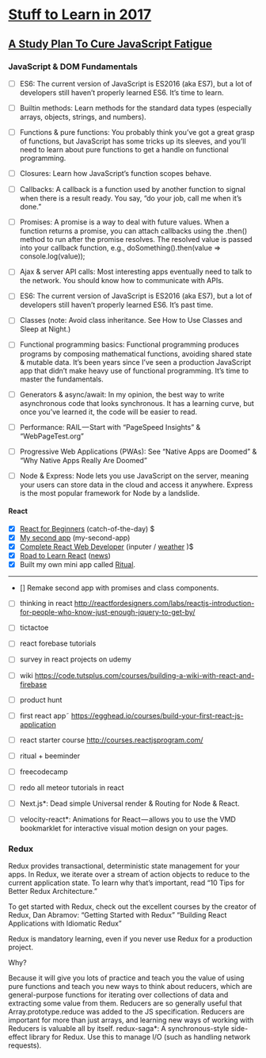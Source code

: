 # [Stuff to Learn in 2017](https://medium.com/javascript-scene/top-javascript-frameworks-topics-to-learn-in-2017-700a397b711#.ipb8zp7ri)

## [A Study Plan To Cure JavaScript Fatigue](https://medium.freecodecamp.com/a-study-plan-to-cure-javascript-fatigue-8ad3a54f2eb1#.tc0hfwd6g)

### JavaScript & DOM Fundamentals

- [ ] ES6: The current version of JavaScript is ES2016 (aka ES7), but a lot of developers still haven’t properly learned ES6. It’s time to learn.

- [ ] Builtin methods: Learn methods for the standard data types (especially arrays, objects, strings, and numbers).

- [ ] Functions & pure functions: You probably think you’ve got a great grasp of functions, but JavaScript has some tricks up its sleeves, and you’ll need to learn about pure functions to get a handle on functional programming.

- [ ] Closures: Learn how JavaScript’s function scopes behave.

- [ ] Callbacks: A callback is a function used by another function to signal when there is a result ready. You say, “do your job, call me when it’s done.”

- [ ] Promises: A promise is a way to deal with future values. When a function returns a promise, you can attach callbacks using the .then() method to run after the promise resolves. The resolved value is passed into your callback function, e.g., doSomething().then(value => console.log(value));

- [ ] Ajax & server API calls: Most interesting apps eventually need to talk to the network. You should know how to communicate with APIs.

- [ ] ES6: The current version of JavaScript is ES2016 (aka ES7), but a lot of developers still haven’t properly learned ES6. It’s past time.

- [ ] Classes (note: Avoid class inheritance. See How to Use Classes and Sleep at Night.)

- [ ] Functional programming basics: Functional programming produces programs by composing mathematical functions, avoiding shared state & mutable data. It’s been years since I’ve seen a production JavaScript app that didn’t make heavy use of functional programming. It’s time to master the fundamentals.

- [ ] Generators & async/await: In my opinion, the best way to write asynchronous code that looks synchronous. It has a learning curve, but once you’ve learned it, the code will be easier to read.

- [ ] Performance: RAIL — Start with “PageSpeed Insights” & “WebPageTest.org”

- [ ] Progressive Web Applications (PWAs): See “Native Apps are Doomed” & “Why Native Apps Really Are Doomed”

- [ ] Node & Express: Node lets you use JavaScript on the server, meaning your users can store data in the cloud and access it anywhere. Express is the most popular framework for Node by a landslide.

#### React

- [x]  [React for Beginners](https://reactforbeginners.com/) (catch-of-the-day) $
- [x]  [My second app](https://medium.com/learning-new-stuff/building-your-second-react-js-app-eb66924b3774#.erhc0lln7) (my-second-app)
- [x]  [Complete React Web Developer](https://www.udemy.com/the-complete-react-web-app-developer-course) (inputer / [weather](https://build-clyvqpeoje.now.sh) )$
- [x]  [Road to Learn React](http://www.robinwieruch.de/the-road-to-learn-react/) ([news](https://build-dpswyfvxij.now.sh))
- [x]  Built my own mini app called [Ritual](https://ritual.now.sh/).
---
- []  Remake second app with promises and class components.

- [ ]  thinking in react
http://reactfordesigners.com/labs/reactjs-introduction-for-people-who-know-just-enough-jquery-to-get-by/
- [ ]  tictactoe

- [ ]  react forebase tutorials
- [ ]  survey in react projects on udemy
- [ ]  wiki https://code.tutsplus.com/courses/building-a-wiki-with-react-and-firebase
- [ ]  product hunt
- [ ]  first react app˜ https://egghead.io/courses/build-your-first-react-js-application
- [ ]  react starter course http://courses.reactjsprogram.com/
- [ ]  ritual + beeminder
- [ ]  freecodecamp
- [ ]  redo all meteor tutorials in react
- [ ] Next.js*: Dead simple Universal render & Routing for Node & React.
- [ ] velocity-react*: Animations for React — allows you to use the VMD bookmarklet for interactive visual motion design on your pages.

### Redux
Redux provides transactional, deterministic state management for your apps. In Redux, we iterate over a stream of action objects to reduce to the current application state. To learn why that’s important, read “10 Tips for Better Redux Architecture.”

To get started with Redux, check out the excellent courses by the creator of Redux, Dan Abramov:
“Getting Started with Redux”
“Building React Applications with Idiomatic Redux”

Redux is mandatory learning, even if you never use Redux for a production project.

Why?

Because it will give you lots of practice and teach you the value of using pure functions and teach you new ways to think about reducers, which are general-purpose functions for iterating over collections of data and extracting some value from them. Reducers are so generally useful that Array.prototype.reduce was added to the JS specification.
Reducers are important for more than just arrays, and learning new ways of working with Reducers is valuable all by itself.
redux-saga*: A synchronous-style side-effect library for Redux. Use this to manage I/O (such as handling network requests).
